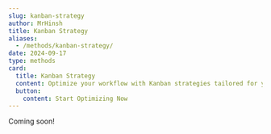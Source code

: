 ```yaml
---
slug: kanban-strategy
author: MrHinsh
title: Kanban Strategy
aliases:
  - /methods/kanban-strategy/
date: 2024-09-17
type: methods
card:
  title: Kanban Strategy
  content: Optimize your workflow with Kanban strategies tailored for your team. Visualize work, limit work-in-progress, and enhance overall efficiency.
  button:
    content: Start Optimizing Now
---
```


Coming soon!

